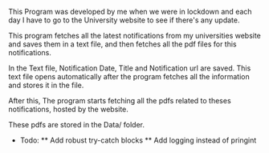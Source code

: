 This Program was developed by me when we were in lockdown and each day I have to  go to the University website to see if there's any update.

This program fetches all the latest notifications from my universities website and saves them in a text file, and then fetches all the pdf files for this notifications.


In the Text file, Notification Date, Title and Notification url are saved.
This text file opens automatically after the program fetches all the information and stores it in the file.


After this, The program starts fetching all the pdfs related to theses notifications, hosted by the website.

These pdfs are stored in the Data/ folder.

* Todo:
** Add robust try-catch blocks
** Add logging instead of pringint

